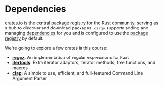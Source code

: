 # Dependencies

[crates.io] is the central [package registry] for the Rust community, serving as
a hub to discover and download packages. `cargo` supports adding and managing
[dependencies] for you and is configured to use the [package registry] by
default.

We're going to explore a few crates in this course:

- **[regex]**: An implementation of regular expressions for Rust
- **[itertools]**: Extra iterator adaptors, iterator methods, free functions,
  and macros
- **[clap]**: A simple to use, efficient, and full-featured Command Line
  Argument Parser

[clap]: https://crates.io/crates/clap
[crates.io]: https://crates.io/
[dependencies]: https://doc.rust-lang.org/cargo/guide/dependencies.html
[itertools]: https://crates.io/crates/itertools
[package registry]: https://doc.rust-lang.org/cargo/appendix/glossary.html#registry
[regex]: https://crates.io/crates/regex
